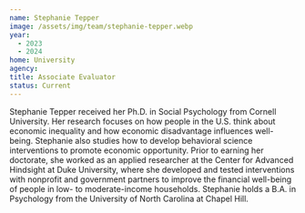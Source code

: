 ```yaml
---
name: Stephanie Tepper
image: /assets/img/team/stephanie-tepper.webp
year:
  - 2023
  - 2024
home: University
agency:
title: Associate Evaluator
status: Current
---
```

Stephanie Tepper received her Ph.D. in Social Psychology from Cornell University. Her research focuses on how people in the U.S. think about economic inequality and how economic disadvantage influences well-being. Stephanie also studies how to develop behavioral science interventions to promote economic opportunity. Prior to earning her doctorate, she worked as an applied researcher at the Center for Advanced Hindsight at Duke University, where she developed and tested interventions with nonprofit and government partners to improve the financial well-being of people in low- to moderate-income households. Stephanie holds a B.A. in Psychology from the University of North Carolina at Chapel Hill.
